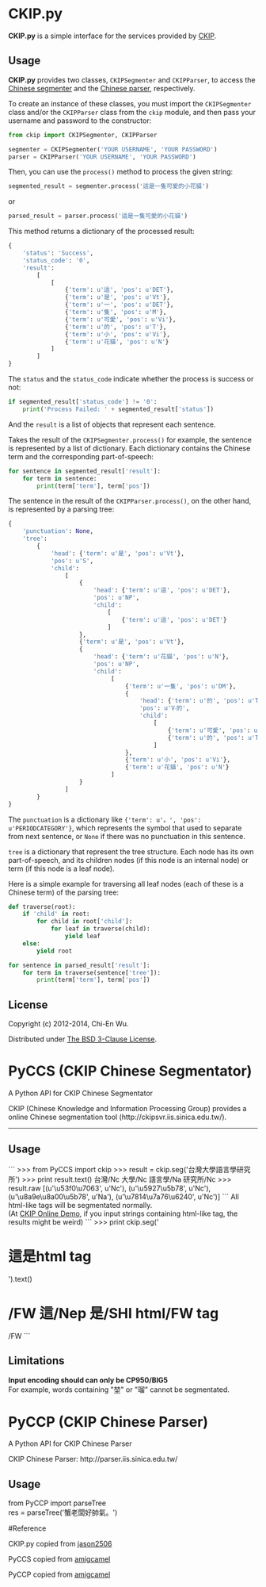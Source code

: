 # CKIP.py

**CKIP.py** is a simple interface for the services provided by [CKIP](http://ckip.iis.sinica.edu.tw/CKIP/index.htm).

## Usage

**CKIP.py** provides two classes, `CKIPSegmenter` and `CKIPParser`, to access the [Chinese segmenter](http://ckipsvr.iis.sinica.edu.tw/) and the [Chinese parser](http://parser.iis.sinica.edu.tw/), respectively.

To create an instance of these classes, you must import the `CKIPSegmenter` class and/or the `CKIPParser` class from the `ckip` module, and then pass your username and password to the constructor:

```python
from ckip import CKIPSegmenter, CKIPParser

segmenter = CKIPSegmenter('YOUR USERNAME', 'YOUR PASSWORD')
parser = CKIPParser('YOUR USERNAME', 'YOUR PASSWORD')
```

Then, you can use the `process()` method to process the given string:

```python
segmented_result = segmenter.process('這是一隻可愛的小花貓')
```

or

```python
parsed_result = parser.process('這是一隻可愛的小花貓')
```

This method returns a dictionary of the processed result:

```python
{
    'status': 'Success',
    'status_code': '0',
    'result':
        [
            [
                {'term': u'這', 'pos': u'DET'},
                {'term': u'是', 'pos': u'Vt'},
                {'term': u'一', 'pos': u'DET'},
                {'term': u'隻', 'pos': u'M'},
                {'term': u'可愛', 'pos': u'Vi'},
                {'term': u'的', 'pos': u'T'},
                {'term': u'小', 'pos': u'Vi'},
                {'term': u'花貓', 'pos': u'N'}
            ]
        ]
}
```

The `status` and the `status_code` indicate whether the process is success or not:

```python
if segmented_result['status_code'] != '0':
    print('Process Failed: ' + segmented_result['status'])
```

And the `result` is a list of objects that represent each sentence.

Takes the result of the `CKIPSegmenter.process()` for example, the sentence is represented by a list of dictionary. Each dictionary contains the Chinese term and the corresponding part-of-speech:

```python
for sentence in segmented_result['result']:
    for term in sentence:
        print(term['term'], term['pos'])
```

The sentence in the result of the `CKIPParser.process()`, on the other hand, is represented by a parsing tree:

```python
{
    'punctuation': None,
    'tree':
        {
            'head': {'term': u'是', 'pos': u'Vt'},
            'pos': u'S',
            'child':
                [
                    {
                        'head': {'term': u'這', 'pos': u'DET'},
                        'pos': u'NP',
                        'child':
                            [
                                {'term': u'這', 'pos': u'DET'}
                            ]
                    },
                    {'term': u'是', 'pos': u'Vt'},
                    {
                        'head': {'term': u'花貓', 'pos': u'N'},
                        'pos': u'NP',
                        'child':
                             [
                                 {'term': u'一隻', 'pos': u'DM'},
                                 {
                                     'head': {'term': u'的', 'pos': u'T'},
                                     'pos': u'V‧的',
                                     'child':
                                         [
                                             {'term': u'可愛', 'pos': u'Vi'},
                                             {'term': u'的', 'pos': u'T'}
                                         ]
                                 },
                                 {'term': u'小', 'pos': u'Vi'},
                                 {'term': u'花貓', 'pos': u'N'}
                             ]
                    }
                ]
        }
}
```

The `punctuation` is a dictionary like `{'term': u'。', 'pos': u'PERIODCATEGORY'}`, which represents the symbol that used to separate from next sentence, or `None` if there was no punctuation in this sentence.

`tree` is a dictionary that represent the tree structure. Each node has its own part-of-speech, and its children nodes (if this node is an internal node) or term (if this node is a leaf node).

Here is a simple example for traversing all leaf nodes (each of these is a Chinese term) of the parsing tree:

```python
def traverse(root):
    if 'child' in root:
        for child in root['child']:
            for leaf in traverse(child):
                yield leaf
    else:
        yield root

for sentence in parsed_result['result']:
    for term in traverse(sentence['tree']):
        print(term['term'], term['pos'])
```

## License

Copyright (c) 2012-2014, Chi-En Wu.

Distributed under [The BSD 3-Clause License](http://opensource.org/licenses/BSD-3-Clause).

<h1>PyCCS (CKIP Chinese Segmentator)</h1>
<p> A Python API for CKIP Chinese Segmentator

<p>CKIP (Chinese Knowledge and Information Processing Group) provides a online Chinese segmentation tool (http://ckipsvr.iis.sinica.edu.tw/).<br>
</p>

<hr>
<h2>Usage</h2>
```
>>> from PyCCS import ckip
>>> result = ckip.seg('台灣大學語言學研究所')
>>> print result.text()
台灣/Nc 大學/Nc 語言學/Na 研究所/Nc 
>>> result.raw
[(u'\u53f0\u7063', u'Nc'),
 (u'\u5927\u5b78', u'Nc'),
 (u'\u8a9e\u8a00\u5b78', u'Na'),
 (u'\u7814\u7a76\u6240', u'Nc')]
```
All html-like tags will be segmentated normally.<br>
(At <a href="http://sunlight.iis.sinica.edu.tw/uwextract/demo.htm">CKIP Online Demo</a>, if you input strings containing html-like tag, the results might be weird)
```
>>> print ckip.seg('<h1>這是html tag</h1>').text()
<h1>/FW 這/Nep 是/SHI html/FW tag</h1>/FW 
```
<h2>Limitations</h2>
<strong>Input encoding should can only be CP950/BIG5</strong><br>
For example, words containing "堃" or "瑠" cannot be segmentated.

<h1>PyCCP (CKIP Chinese Parser)</h1>
<p>A Python API for CKIP Chinese Parser</p>

<p>CKIP Chinese Parser: http://parser.iis.sinica.edu.tw/</p>


<h2>Usage</h2>
from PyCCP import parseTree<br>
res = parseTree('蟹老闆好帥氣。')

#Reference

CKIP.py copied from [jason2506](https://github.com/jason2506/ckip.py)

PyCCS copied from [amigcamel](https://github.com/amigcamel/PyCCS)

PyCCP copied from [amigcamel](https://github.com/amigcamel/PyCCP)